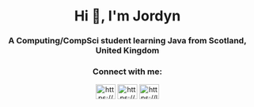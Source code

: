 <h1 align="center">Hi 👋, I'm Jordyn</h1>
<h3 align="center">A Computing/CompSci student learning Java from Scotland, United Kingdom</h3>

<h3 align="center">Connect with me:</h3>
<p align="center">
<a href="https://www.linkedin.com/in/jordan-chalmers-a539322a1/" target="_blank"><img align="center" src="https://raw.githubusercontent.com/rahuldkjain/github-profile-readme-generator/master/src/images/icons/Social/linked-in-alt.svg" alt="https://www.linkedin.com/in/jordan-chalmers-a539322a1/" height="30" width="40" /></a>
<a href="https://www.instagram.com/shotsbyjordyn.uk/" target="_blank"><img align="center" src="https://raw.githubusercontent.com/rahuldkjain/github-profile-readme-generator/master/src/images/icons/Social/instagram.svg" alt="https://www.instagram.com/shotsbyjordyn.uk/" height="30" width="40" /></a>
<a href="https://leetcode.com/u/jordynns/" target="_blank"><img align="center" src="https://raw.githubusercontent.com/rahuldkjain/github-profile-readme-generator/master/src/images/icons/Social/leet-code.svg" alt="https://leetcode.com/u/jordynns/" height="30" width="40" /></a>
</p>
